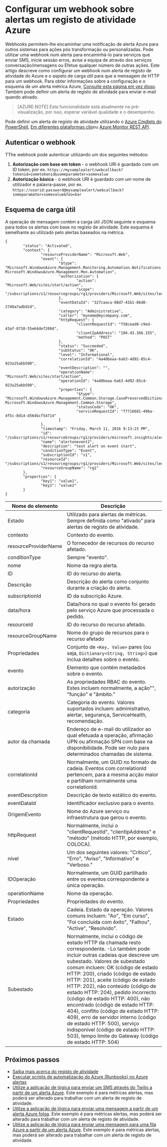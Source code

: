 <properties
    pageTitle="Configurar um webhook nos alertas de registo de atividade Azure | Microsoft Azure"
    description="Veja como utilizar os alertas de registo de atividade para chamar webhooks. "
    authors="kamathashwin"
    manager="carolz"
    editor=""
    services="monitoring-and-diagnostics"
    documentationCenter="monitoring-and-diagnostics"/>

<tags
    ms.service="monitoring-and-diagnostics"
    ms.workload="na"
    ms.tgt_pltfrm="na"
    ms.devlang="na"
    ms.topic="article"
    ms.date="10/20/2016"
    ms.author="ashwink"/>

# <a name="configure-a-webhook-on-an-azure-activity-log-alerts"></a>Configurar um webhook sobre alertas um registo de atividade Azure

Webhooks permitem-lhe encaminhar uma notificação de alerta Azure para outros sistemas para ações pós transformação ou personalizadas. Pode utilizar uma webhook num alerta para encaminhá-lo para serviços que enviar SMS, inicie sessão erros, avise a equipa de através dos serviços conversação/mensagens ou Efetue qualquer número de outras ações. Este artigo descreve como configurar um webhook num alerta de registo de atividade do Azure e o aspeto de carga útil para que a mensagem de HTTP para um webhook. Para obter informações sobre a configuração e o esquema de um alerta métrica Azure, [Consulte esta página em vez disso](insights-webhooks-alerts.md). Também pode definir um alerta de registo de atividade para enviar e-mail quando ativado.

>[AZURE.NOTE] Esta funcionalidade está atualmente na pré-visualização, por isso, esperar variável qualidade e o desempenho.

Pode definir um alerta de registo de atividade utilizando o [Azure Cmdlets do PowerShell](insights-powershell-samples.md#create-alert-rules), [Em diferentes plataformas clip](insights-cli-samples.md#work-with-alerts)ou [Azure Monitor REST API](https://msdn.microsoft.com/library/azure/dn933805.aspx).

## <a name="authenticating-the-webhook"></a>Autenticar o webhook
TThe webhook pode autenticar utilizando um dos seguintes métodos:

1. **Autorização com base em token** - o webhook URI é guardado com um ID token, por ex. `https://mysamplealert/webcallback?tokenid=sometokenid&someparameter=somevalue`
2.  **Autorização básica** - o webhook URI é guardado com um nome de utilizador e palavra-passe, por ex. `https://userid:password@mysamplealert/webcallback?someparamater=somevalue&foo=bar`

## <a name="payload-schema"></a>Esquema de carga útil
A operação de mensagem contém a carga útil JSON seguinte e esquema para todos os alertas com base no registo de atividade. Este esquema é semelhante ao utilizado pelo alertas baseados na métrica.

```
{
        "status": "Activated",
        "context": {
                "resourceProviderName": "Microsoft.Web",
                "event": {
                        "$type": "Microsoft.WindowsAzure.Management.Monitoring.Automation.Notifications.GenericNotifications.Datacontracts.InstanceEventContext, Microsoft.WindowsAzure.Management.Mon.Automation",
                        "authorization": {
                                "action": "Microsoft.Web/sites/start/action",
                                "scope": "/subscriptions/s1/resourcegroups/rg1/providers/Microsoft.Web/sites/leoalerttest"
                        },
                        "eventDataId": "327caaca-08d7-41b1-86d8-27d0a7adb92d",
                        "category": "Administrative",
                        "caller": "myname@mycompany.com",
                        "httpRequest": {
                                "clientRequestId": "f58cead8-c9ed-43af-8710-55e64def208d",
                                "clientIpAddress": "104.43.166.155",
                                "method": "POST"
                        },
                        "status": "Succeeded",
                        "subStatus": "OK",
                        "level": "Informational",
                        "correlationId": "4a40beaa-6a63-4d92-85c4-923a25abb590",
                        "eventDescription": "",
                        "operationName": "Microsoft.Web/sites/start/action",
                        "operationId": "4a40beaa-6a63-4d92-85c4-923a25abb590",
                        "properties": {
                                "$type": "Microsoft.WindowsAzure.Management.Common.Storage.CasePreservedDictionary, Microsoft.WindowsAzure.Management.Common.Storage",
                                "statusCode": "OK",
                                "serviceRequestId": "f7716681-496a-4f5c-8d14-d564bcf54714"
                        }
                },
                "timestamp": "Friday, March 11, 2016 9:13:23 PM",
                "id": "/subscriptions/s1/resourceGroups/rg1/providers/microsoft.insights/alertrules/alertonevent2",
                "name": "alertonevent2",
                "description": "test alert on event start",
                "conditionType": "Event",
                "subscriptionId": "s1",
                "resourceId": "/subscriptions/s1/resourcegroups/rg1/providers/Microsoft.Web/sites/leoalerttest",
                "resourceGroupName": "rg1"
        },
        "properties": {
                "key1": "value1",
                "key2": "value2"
        }
}
```

|Nome do elemento       |Descrição|
|---                |---|
|Estado             |Utilizado para alertas de métricas. Sempre definida como "ativado" para alertas de registo de atividade.|
|contexto            |Contexto do evento.|
|resourceProviderName|O fornecedor de recursos do recurso afetado.|
|conditionType      |Sempre "evento".|
|nome               |Nome da regra alerta.|
|ID                 |ID do recurso do alerta.|
|Descrição        |Descrição do alerta como conjunto durante a criação do alerta.|
|subscriptionId     |ID da subscrição Azure.|
|data/hora          |Data/hora no qual o evento foi gerado pelo serviço Azure que processada o pedido.|
|resourceId         |ID do recurso do recurso afetado.|
|resourceGroupName  |Nome do grupo de recursos para o recurso afetado|
|Propriedades         |Conjunto de `<Key, Value>` pares (ou seja, `Dictionary<String, String>`) que inclua detalhes sobre o evento.|
|evento              |Elemento que contém metadados sobre o evento.|
|autorização      |As propriedades RBAC do evento. Estes incluem normalmente, a ação"", "função" e "âmbito."|
|categoria           |Categoria do evento. Valores suportados incluem: administrativo, alertar, segurança, ServiceHealth, recomendação.|
|autor da chamada             |Endereço de e-mail do utilizador ao qual efetuada a operação, afirmação UPN ou afirmação SPN com base na disponibilidade. Pode ser nulo para determinados chamadas de sistema.|
|correlationId      |Normalmente, um GUID no formato de cadeia. Eventos com correlationId pertencem, para a mesma acção maior e partilham normalmente uma correlationId.|
|eventDescription   |Descrição de texto estático do evento.|
|eventDataId        |Identificador exclusivo para o evento.|
|OrigemEvento        |Nome do Azure serviço ou infraestrutura que gerou o evento.|
|httpRequest        |Normalmente, inclui o "clientRequestId", "clientIpAddress" e "método" (método HTTP, por exemplo, COLOCA).|
|nível              |Um dos seguintes valores: "Crítico", "Erro", "Aviso", "Informativo" e "Verboso."|
|IDOperação        |Normalmente, um GUID partilhado entre os eventos correspondente a única operação.|
|operationName      |Nome da operação.|
|Propriedades         |Propriedades do evento.|
|Estado             |Cadeia. Estado da operação. Valores comuns incluem: "Ao", "Em curso", "Foi concluída com êxito", "Falhou", "Active", "Resolvido".|
|Subestado          |Normalmente, inclui o código de estado HTTP da chamada resto correspondente. -Lo também pode incluir outras cadeias que descreve um subestado. Valores de subestado comum incluem: OK (código de estado HTTP: 200), criado (código de estado HTTP: 201), aceite (código de estado HTTP: 202), não conteúdo (código de estado HTTP: 204), pedido incorrecto (código de estado HTTP: 400), não encontrado (código de estado HTTP: 404), conflito (código de estado HTTP: 409), erro de servidor interno (código de estado HTTP: 500), serviço indisponível (código de estado HTTP: 503), tempo limite do Gateway (código de estado HTTP: 504)|

## <a name="next-steps"></a>Próximos passos
- [Saiba mais acerca do registo de atividade](monitoring-overview-activity-logs.md)
- [Executar scripts de automatização do Azure (Runbooks) no Azure alertas](http://go.microsoft.com/fwlink/?LinkId=627081)
- [Utilize a aplicação de lógica para enviar um SMS através do Twilio a partir de um alerta Azure](https://github.com/Azure/azure-quickstart-templates/tree/master/201-alert-to-text-message-with-logic-app). Este exemplo é para métricas alertas, mas poderá ser alterado para trabalhar com um alerta de registo de atividade.
- [Utilize a aplicação de lógica para enviar uma mensagem a partir de um alerta Azure folga](https://github.com/Azure/azure-quickstart-templates/tree/master/201-alert-to-slack-with-logic-app). Este exemplo é para métricas alertas, mas poderá ser alterado para trabalhar com um alerta de registo de atividade.
- [Utilize a aplicação de lógica para enviar uma mensagem para uma fila Azure a partir de um alerta Azure](https://github.com/Azure/azure-quickstart-templates/tree/master/201-alert-to-queue-with-logic-app). Este exemplo é para métricas alertas, mas poderá ser alterado para trabalhar com um alerta de registo de atividade.
